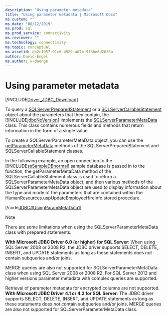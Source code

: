 ```yaml
---
description: "Using parameter metadata"
title: "Using parameter metadata | Microsoft Docs"
ms.custom: ""
ms.date: "08/12/2019"
ms.prod: sql
ms.prod_service: connectivity
ms.reviewer: ""
ms.technology: connectivity
ms.topic: conceptual
ms.assetid: db2c1957-91c6-4989-a07b-9f8be6d2033a
author: David-Engel
ms.author: v-daenge
---
```


# Using parameter metadata

[!INCLUDE[Driver_JDBC_Download](../../includes/driver_jdbc_download.md)]

To query a [SQLServerPreparedStatement](../../connect/jdbc/reference/sqlserverpreparedstatement-class.md) or a [SQLServerCallableStatement](../../connect/jdbc/reference/sqlservercallablestatement-class.md) object about the parameters that they contain, the [!INCLUDE[jdbcNoVersion](../../includes/jdbcnoversion_md.md)] implements the [SQLServerParameterMetaData](../../connect/jdbc/reference/sqlserverparametermetadata-class.md) class. This class contains numerous fields and methods that return information in the form of a single value.

To create a SQLServerParameterMetaData object, you can use the [getParameterMetaData](../../connect/jdbc/reference/getparametermetadata-method-sqlserverpreparedstatement.md) methods of the SQLServerPreparedStatement and SQLServerCallableStatement classes.

In the following example, an open connection to the [!INCLUDE[ssSampleDBnormal](../../includes/sssampledbnormal_md.md)] sample database is passed in to the function, the getParameterMetaData method of the SQLServerCallableStatement class is used to return a SQLServerParameterMetaData object, and then various methods of the SQLServerParameterMetaData object are used to display information about the type and mode of the parameters that are contained within the HumanResources.uspUpdateEmployeeHireInfo stored procedure.

[!code[JDBC#UsingParamMetaData1](../../connect/jdbc/codesnippet/Java/using-parameter-metadata_1.java)]  

> [!NOTE]  
> There are some limitations when using the SQLServerParameterMetaData class with prepared statements.
>
> **With Microsoft JDBC Driver 6.0 (or higher) for SQL Server**:
> When using SQL Server 2008 or 2008 R2, the JDBC driver supports SELECT, DELETE, INSERT, and UPDATE statements as long as these statements does not contain subqueries and/or joins.

MERGE queries are also not supported for SQLServerParameterMetaData class when using SQL Server 2008 or 2008 R2. For SQL Server 2012 and higher versions parameter metadata with complex queries are supported.

Retrieval of parameter metadata for encrypted columns are not supported. **With Microsoft JDBC Driver 4.1 or 4.2 for SQL Server**: The JDBC driver supports SELECT, DELETE, INSERT, and UPDATE statements as long as these statements does not contain subqueries and/or joins. MERGE queries are also not supported for SQLServerParameterMetaData class.
